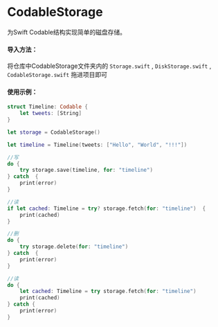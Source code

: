 # CodableStorage
 为Swift Codable结构实现简单的磁盘存储。

#### 导入方法：
将仓库中CodableStorage文件夹内的 `Storage.swift` , `DiskStorage.swift` , `CodableStorage.swift` 拖进项目即可

#### 使用示例：
```swift
struct Timeline: Codable {
    let tweets: [String]
}

let storage = CodableStorage()

let timeline = Timeline(tweets: ["Hello", "World", "!!!"])

//写
do {
    try storage.save(timeline, for: "timeline")
} catch  {
    print(error)
}

//读
if let cached: Timeline = try? storage.fetch(for: "timeline")  {
    print(cached)
}

//删
do {
    try storage.delete(for: "timeline")
} catch  {
    print(error)
}

//读
do {
    let cached: Timeline = try storage.fetch(for: "timeline")
    print(cached)
} catch {
    print(error)
}
```
